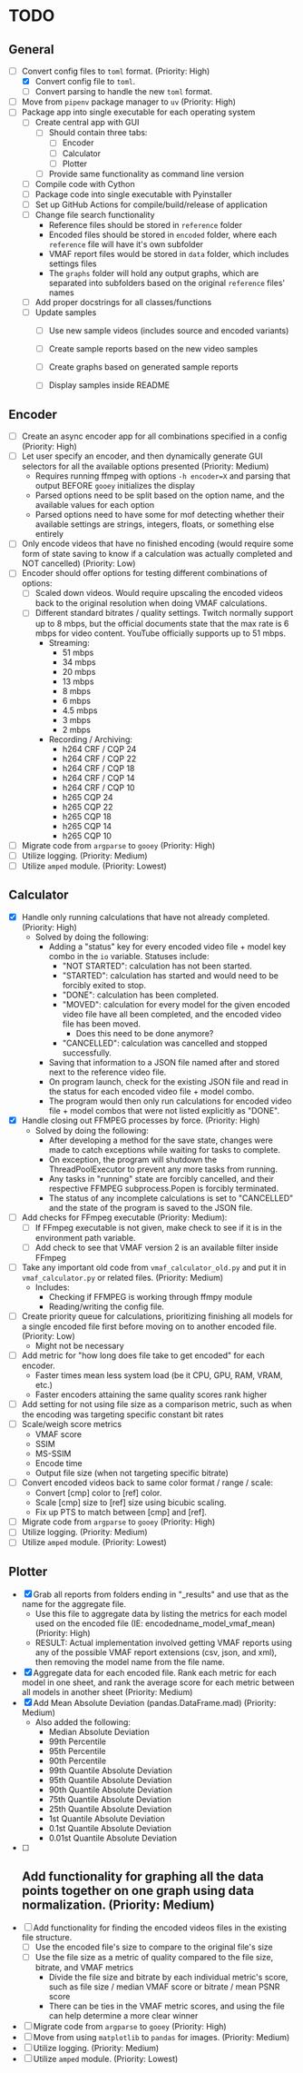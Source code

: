 # TODO
## General
- [ ] Convert config files to `toml` format. (Priority: High)
    - [x] Convert config file to `toml`.
    - [ ] Convert parsing to handle the new `toml` format.
- [ ] Move from `pipenv` package manager to `uv` (Priority: High)
- [ ] Package app into single executable for each operating system
    - [ ] Create central app with GUI
        - [ ] Should contain three tabs:
            - [ ] Encoder
            - [ ] Calculator
            - [ ] Plotter
        - [ ] Provide same functionality as command line version
    - [ ] Compile code with Cython
    - [ ] Package code into single executable with Pyinstaller
    - [ ] Set up GitHub Actions for compile/build/release of application
    - [ ] Change file search functionality
        - Reference files should be stored in `reference` folder
        - Encoded files should be stored in `encoded` folder, where each `reference` file will have it's own subfolder
        - VMAF report files would be stored in `data` folder, which includes settings files
        - The `graphs` folder will hold any output graphs, which are separated into subfolders based on the original `reference` files' names
    - [ ] Add proper docstrings for all classes/functions
    - [ ] Update samples
        - [ ] Use new sample videos (includes source and encoded variants)
        - [ ] Create sample reports based on the new video samples
        - [ ] Create graphs based on generated sample reports
        - [ ] Display samples inside README


## Encoder
- [ ] Create an async encoder app for all combinations specified in a config (Priority: High)
- [ ] Let user specify an encoder, and then dynamically generate GUI selectors for all the available options presented (Priority: Medium)
    - Requires running ffmpeg with options `-h encoder=X` and parsing that output BEFORE `gooey` initializes the display
    - Parsed options need to be split based on the option name, and the available values for each option
    - Parsed options need to have some for mof detecting whether their available settings are strings, integers, floats, or something else entirely
- [ ] Only encode videos that have no finished encoding (would require some form of state saving to know if a calculation was actually completed and NOT cancelled) (Priority: Low)
- [ ] Encoder should offer options for testing different combinations of options:
    - [ ] Scaled down videos. Would require upscaling the encoded videos back to the original resolution when doing VMAF calculations.
    - [ ] Different standard bitrates / quality settings. Twitch normally support up to 8 mbps, but the official documents state that the max rate is 6 mbps for video content. YouTube officially supports up to 51 mbps.
        - Streaming:
            - 51 mbps
            - 34 mbps
            - 20 mbps
            - 13 mbps
            - 8 mbps
            - 6 mbps
            - 4.5 mbps
            - 3 mbps
            - 2 mbps
        - Recording / Archiving:
            - h264 CRF / CQP 24
            - h264 CRF / CQP 22
            - h264 CRF / CQP 18
            - h264 CRF / CQP 14
            - h264 CRF / CQP 10
            - h265 CQP 24
            - h265 CQP 22
            - h265 CQP 18
            - h265 CQP 14
            - h265 CQP 10
- [ ] Migrate code from `argparse` to `gooey` (Priority: High)
- [ ] Utilize logging. (Priority: Medium)
- [ ] Utilize `amped` module. (Priority: Lowest)

## Calculator
- [x] Handle only running calculations that have not already completed. (Priority: High)
    - Solved by doing the following:
        - Adding a "status" key for every encoded video file + model key combo in the `io` variable. Statuses include:
            - "NOT STARTED": calculation has not been started.
            - "STARTED": calculation has started and would need to be forcibly exited to stop.
            - "DONE": calculation has been completed.
            - "MOVED": calculation for every model for the given encoded video file have all been completed, and the encoded video file has been moved.
                - Does this need to be done anymore?
            - "CANCELLED": calculation was cancelled and stopped successfully.
        - Saving that information to a JSON file named after and stored next to the reference video file.
        - On program launch, check for the existing JSON file and read in the status for each encoded video file + model combo.
        - The program would then only run calculations for encoded video file + model combos that were not listed explicitly as "DONE".
- [x] Handle closing out FFMPEG processes by force. (Priority: High)
    - Solved by doing the following:
        - After developing a method for the save state, changes were made to catch exceptions while waiting for tasks to complete.
        - On exception, the program will shutdown the ThreadPoolExecutor to prevent any more tasks from running.
        - Any tasks in "running" state are forcibly cancelled, and their respective FFMPEG subprocess.Popen is forcibly terminated.
        - The status of any incomplete calculations is set to "CANCELLED" and the state of the program is saved to the JSON file.
- [ ] Add checks for FFmpeg executable (Priority: Medium):
    - [ ] If FFmpeg executable is not given, make check to see if it is in the environment path variable.
    - [ ] Add check to see that VMAF version 2 is an available filter inside FFmpeg
- [ ] Take any important old code from `vmaf_calculator_old.py` and put it in `vmaf_calculator.py` or related files. (Priority: Medium)
    - Includes:
        - Checking if FFMPEG is working through ffmpy module
        - Reading/writing the config file.
- [ ] Create priority queue for calculations, prioritizing finishing all models for a single encoded file first before moving on to another encoded file. (Priority: Low)
    - Might not be necessary
- [ ] Add metric for "how long does file take to get encoded" for each encoder.
    - Faster times mean less system load (be it CPU, GPU, RAM, VRAM, etc.)
    - Faster encoders attaining the same quality scores rank higher
- [ ] Add setting for not using file size as a comparison metric, such as when the encoding was targeting specific constant bit rates
- [ ] Scale/weigh score metrics
    - VMAF score
    - SSIM
    - MS-SSIM
    - Encode time
    - Output file size (when not targeting specific bitrate)
- [ ] Convert encoded videos back to same color format / range / scale:
    - Convert [cmp] color to [ref] color.
    - Scale [cmp] size to [ref] size using bicubic scaling.
    - Fix up PTS to match between [cmp] and [ref].
- [ ] Migrate code from `argparse` to `gooey` (Priority: High)
- [ ] Utilize logging. (Priority: Medium)
- [ ] Utilize `amped` module. (Priority: Lowest)

## Plotter
- [x] Grab all reports from folders ending in "_results" and use that as the
    name for the aggregate file.
    - Use this file to aggregate data by listing the metrics for each model
    used on the encoded file (IE: encodedname_model_vmaf_mean)
    (Priority: High)
    - RESULT: Actual implementation involved getting VMAF reports using any of
    the possible VMAF report extensions (csv, json, and xml), then removing the
    model name from the file name.
- [x] Aggregate data for each encoded file. Rank each metric for each model
      in one sheet, and rank the average score for each metric between all
      models in another sheet (Priority: Medium)
- [x] Add Mean Absolute Deviation (pandas.DataFrame.mad) (Priority: Medium)
    - Also added the following:
        - Median Absolute Deviation
        - 99th Percentile
        - 95th Percentile
        - 90th Percentile
        - 99th Quantile Absolute Deviation
        - 95th Quantile Absolute Deviation
        - 90th Quantile Absolute Deviation
        - 75th Quantile Absolute Deviation
        - 25th Quantile Absolute Deviation
        - 1st Quantile Absolute Deviation
        - 0.1st Quantile Absolute Deviation
        - 0.01st Quantile Absolute Deviation
- [ ] Add functionality for graphing all the data points together on one
    graph using data normalization. (Priority: Medium)
    - 
- [ ] Add functionality for finding the encoded videos files in the existing
    file structure.
    - [ ] Use the encoded file's size to compare to the original file's size
    - [ ] Use the file size as a metric of quality compared to the file size,
        bitrate, and VMAF metrics
        - Divide the file size and bitrate by each individual metric's score,
        such as file size / median VMAF score or bitrate / mean PSNR score
        - There can be ties in the VMAF metric scores, and using the file can
        help determine a more clear winner
- [ ] Migrate code from `argparse` to `gooey` (Priority: High)
- [ ] Move from using `matplotlib` to `pandas` for images. (Priority: Medium)
- [ ] Utilize logging. (Priority: Medium)
- [ ] Utilize `amped` module. (Priority: Lowest)